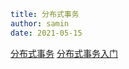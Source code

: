 ```yaml
title: 分布式事务
author: samin
date: 2021-05-15
```

[分布式事务](https://gaudy-feels-700.notion.site/388ae8b4cf26425f969749323557fc58)
[分布式事务入门](https://gaudy-feels-700.notion.site/fa2307bf9da54b0f911c649ce01b5971)